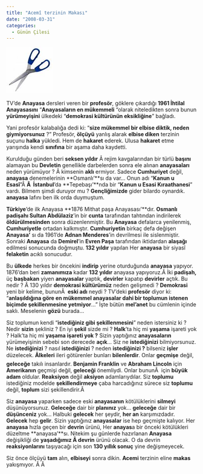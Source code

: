 ```yaml
---
title: "Acemî terzinin Makası"
date: "2008-03-31"
categories: 
  - Günün Çilesi
---
```


[![makas.jpg](../uploads/2008/03/makas.jpg)](../uploads/2008/03/makas.jpg "makas.jpg")

TV’de **Anayasa** dersleri veren bir **profesör**, göklere çıkardığı **1961 İhtilal Anayasasını** “**Anayasaların en mükemmeli** “olarak niteledikten sonra bunun **yürümeyişini** ülkedeki “**demokrasi kültürünün eksikliğine**” bağladı.

[](../uploads/2008/03/250px-midhatpasha.jpg "250px-midhatpasha.jpg")

Yani profesör kalabalığa dedi ki: “**size mükemmel bir elbise diktik, neden giymiyorsunuz** ?” [](../uploads/2008/03/250px-midhatpasha.jpg "250px-midhatpasha.jpg")Profesör, **ölçüyü** yanlış alarak **elbise diken** terzinin suçunu **halka** yükledi. Hem de **hakaret** ederek. Ulusa **hakaret** etme yarışında kendi **sınıfına** bir aşama daha kaydetti.

Kurulduğu günden beri **seksen yıldır** Â rejim kavgalarından bir türlü **başını** alamayan bu **Devletin** [](../uploads/2008/03/250px-midhatpasha.jpg "250px-midhatpasha.jpg")genellikle darbelerden sonra ele alınan **anayasaları** neden yürümüyor ? Â kimsenin **aklı** ermiyor. Sadece **Cumhuriyet** değil, **anayasa** denemelerinin **Osmanlı’**sı da var… Onun adı “**Kanun u Esasî**”Â **Â  [](../uploads/2008/03/250px-midhatpasha.jpg "250px-midhatpasha.jpg")İstanbul**’da **Tepebaşı’**nda bir “**Kanun u Esasi Kıraathanesi**” vardı. Bilmem şimdi duruyor mu ? **Gençliğimizde** gider bilardo oynardık. **anayasa** lafını ben ilk orda duymuştum.

**Türkiye**’de ilk Anayasa **1876 Mithat paşa Anayasası’**dır. **Osmanlı padişahı Sultan Abdülaziz**’in bir **cunta** tarafından tahtından indirilerek **öldürülmesinden** sonra düzenlenmiştir. Bu **Anayasa** defalarca yenilenmiş, **Cumhuriyetle** ortadan kalkmıştır. **Cumhuriyetin** birkaç defa değişen **Anayasa’** sı da 1961’de **Adnan Menderes**’in devrilmesi ile sislenmiştir. Sonraki **Anayasa** da **Demirel**’in **Evren Paşa** tarafından iktidardan **alaşağı** edilmesi sonucunda doğmuştu. **132 yıldır** yapılan Her **anayasa** bir siyasî **felaketin** acıklı sonucudur.

Bu **ülkede** herkes bir öncekini **indirip** yerine oturduğunda **anayasa** yapıyor. 1876’dan beri **zamanımıza** kadar **132 yıldır** anayasa yapıyoruz.Â İki **padişah,** üç **başbakan** yiyen **anayasalar** yaptık, **devirler** kapatıp **devirler** açtık. Bu nedir ? Â 130 yıldır **demokrasi kültürümüz** neden gelişmedi ? **Demokrasi** yeni bir kelime, bununÂ  **eski adı** neydi ? TV’deki **profesör** diyor ki: “**anlaşıldığına göre en mükemmel anayasalar dahi bir toplumun istenen biçimde şekillenmesine yetmiyor**…” İşte bütün **mel’anet** bu cümlenin içinde saklı. Meselenin **gözü** burada…

Siz toplumun kendi “**istediğiniz gibi şekillenmesini**” neden istersiniz ki ? Nedir **sizin** şekliniz ? En iyi **şekil** sizde mi ? **Halk**’ta hiç mi **yaşama** işareti yok ? Halk’ta hiç mi **yaşama işareti yok ?** Sizin yaptığınız **anayasaların** yürümeyişinin sebebi son derecede **açık**… Siz ne **istediğinizi** bilmiyorsunuz. Ne **istediğinizi** ? nasıl **istediğinizi** ? neden **istediğinizi ?** bilseniz **işler** düzelecek. **Ãlkeleri** ileri götürenler bunları **bilenlerdir**. Onlar **geçmişe** değil, **geleceğe** takılı insanlardır. **Benjamin Franklin** ve **Abraham Lincoln** için **Amerikanın** geçmişi değil, **geleceği** önemliydi. Onlar bununÂ  için **büyük adam** oldular. **Reaksiyon** değil **aksiyon** adamlarıydılar. Siz **toplumu** istediğiniz modelde **şekillendirmeye** çaba harcadığınız sürece siz **toplumu** değil, **toplum** sizi şekillendirir.Â 

Siz **anayasa** yaparken sadece eski **anayasanın** kötülüklerini **silmeyi** düşünüyorsunuz. **Geleceğe** dair bir **planınız** yok… **geleceğe** dair bir **düşünceniz** yok… Halbuki **gelecek** her şeydir, **her an** karşımızdadır. **Gelecek** hep **gelir**. Sizin yaptığınız **anayasalar** ise hep geçmişte kalıyor. Her **anayasa** hızla geçen bir **devrin** ürünü, Her **anayas**a bir önceki kötülükleri düzeltme **anayasa’**sı. Nitekim şu günlerde hazırlanan **Anayasa** değişikliği de **yaşadığımız Â devrin** ürünü olacak. O da devrin **reaksiyonlarını** taşıyacağı için son **130 yıllık sonuç** yine değişmeyecek.

Siz önce ölçüyü **tam** alın, **elbiseyi** sonra dikin. **Acemi** terzinin eline **makas** yakışmıyor. Â Â
